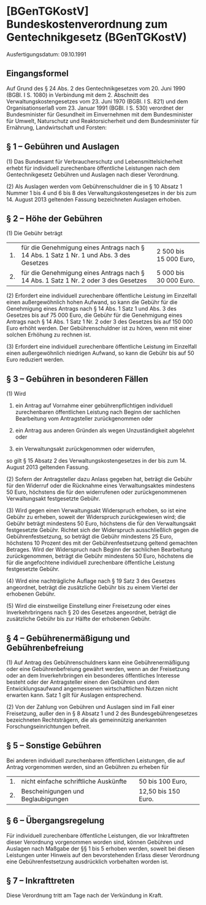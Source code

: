 # [BGenTGKostV] Bundeskostenverordnung zum Gentechnikgesetz  (BGenTGKostV)

Ausfertigungsdatum: 09.10.1991

 

## Eingangsformel

Auf Grund des § 24 Abs. 2 des Gentechnikgesetzes vom 20. Juni 1990 (BGBl. I S. 1080) in Verbindung mit dem 2. Abschnitt des Verwaltungskostengesetzes vom 23. Juni 1970 (BGBl. I S. 821) und dem Organisationserlaß vom 23. Januar 1991 (BGBl. I S. 530) verordnet der Bundesminister für Gesundheit im Einvernehmen mit dem Bundesminister für Umwelt, Naturschutz und Reaktorsicherheit und dem Bundesminister für Ernährung, Landwirtschaft und Forsten:


## § 1 – Gebühren und Auslagen

(1) Das Bundesamt für Verbraucherschutz und Lebensmittelsicherheit erhebt für individuell zurechenbare öffentliche Leistungen nach dem Gentechnikgesetz Gebühren und Auslagen nach dieser Verordnung.

(2) Als Auslagen werden vom Gebührenschuldner die in § 10 Absatz 1 Nummer 1 bis 4 und 6 bis 8 des Verwaltungskostengesetzes in der bis zum 14. August 2013 geltenden Fassung bezeichneten Auslagen erhoben.


## § 2 – Höhe der Gebühren

(1) Die Gebühr beträgt  

|     |                                                                                         |                        |
|:----|:----------------------------------------------------------------------------------------|:-----------------------|
| 1\. | für die Genehmigung eines Antrags nach § 14 Abs. 1 Satz 1 Nr. 1 und Abs. 3 des Gesetzes | 2 500 bis 15 000 Euro, |
| 2\. | für die Genehmigung eines Antrags nach § 14 Abs. 1 Satz 1 Nr. 2 oder 3 des Gesetzes     | 5 000 bis 30 000 Euro. |

(2) Erfordert eine individuell zurechenbare öffentliche Leistung im Einzelfall einen außergewöhnlich hohen Aufwand, so kann die Gebühr für die Genehmigung eines Antrags nach § 14 Abs. 1 Satz 1 und Abs. 3 des Gesetzes bis auf 75 000 Euro, die Gebühr für die Genehmigung eines Antrags nach § 14 Abs. 1 Satz 1 Nr. 2 oder 3 des Gesetzes bis auf 150 000 Euro erhöht werden. Der Gebührenschuldner ist zu hören, wenn mit einer solchen Erhöhung zu rechnen ist.

(3) Erfordert eine individuell zurechenbare öffentliche Leistung im Einzelfall einen außergewöhnlich niedrigen Aufwand, so kann die Gebühr bis auf 50 Euro reduziert werden.


## § 3 – Gebühren in besonderen Fällen

(1) Wird

1. ein Antrag auf Vornahme einer gebührenpflichtigen individuell zurechenbaren öffentlichen Leistung nach Beginn der sachlichen Bearbeitung vom Antragsteller zurückgenommen oder

2. ein Antrag aus anderen Gründen als wegen Unzuständigkeit abgelehnt oder

3. ein Verwaltungsakt zurückgenommen oder widerrufen,

so gilt § 15 Absatz 2 des Verwaltungskostengesetzes in der bis zum 14. August 2013 geltenden Fassung.

(2) Sofern der Antragsteller dazu Anlass gegeben hat, beträgt die Gebühr für den Widerruf oder die Rücknahme eines Verwaltungsaktes mindestens 50 Euro, höchstens die für den widerrufenen oder zurückgenommenen Verwaltungsakt festgesetzte Gebühr.

(3) Wird gegen einen Verwaltungsakt Widerspruch erhoben, so ist eine Gebühr zu erheben, soweit der Widerspruch zurückgewiesen wird; die Gebühr beträgt mindestens 50 Euro, höchstens die für den Verwaltungsakt festgesetzte Gebühr. Richtet sich der Widerspruch ausschließlich gegen die Gebührenfestsetzung, so beträgt die Gebühr mindestens 25 Euro, höchstens 10 Prozent des mit der Gebührenfestsetzung geltend gemachten Betrages. Wird der Widerspruch nach Beginn der sachlichen Bearbeitung zurückgenommen, beträgt die Gebühr mindestens 50 Euro, höchstens die für die angefochtene individuell zurechenbare öffentliche Leistung festgesetzte Gebühr.

(4) Wird eine nachträgliche Auflage nach § 19 Satz 3 des Gesetzes angeordnet, beträgt die zusätzliche Gebühr bis zu einem Viertel der erhobenen Gebühr.

(5) Wird die einstweilige Einstellung einer Freisetzung oder eines Inverkehrbringens nach § 20 des Gesetzes angeordnet, beträgt die zusätzliche Gebühr bis zur Hälfte der erhobenen Gebühr.


## § 4 – Gebührenermäßigung und Gebührenbefreiung

(1) Auf Antrag des Gebührenschuldners kann eine Gebührenermäßigung oder eine Gebührenbefreiung gewährt werden, wenn an der Freisetzung oder an dem Inverkehrbringen ein besonderes öffentliches Interesse besteht oder der Antragsteller einen den Gebühren und dem Entwicklungsaufwand angemessenen wirtschaftlichen Nutzen nicht erwarten kann. Satz 1 gilt für Auslagen entsprechend.

(2) Von der Zahlung von Gebühren und Auslagen sind im Fall einer Freisetzung, außer den in § 8 Absatz 1 und 2 des Bundesgebührengesetzes bezeichneten Rechtsträgern, die als gemeinnützig anerkannten Forschungseinrichtungen befreit.


## § 5 – Sonstige Gebühren

Bei anderen individuell zurechenbaren öffentlichen Leistungen, die auf Antrag vorgenommen werden, sind an Gebühren zu erheben für  

|     |                                       |                     |
|:----|:--------------------------------------|:--------------------|
| 1\. | nicht einfache schriftliche Auskünfte | 50 bis 100 Euro,    |
| 2\. | Bescheinigungen und Beglaubigungen    | 12,50 bis 150 Euro. |


## § 6 – Übergangsregelung

Für individuell zurechenbare öffentliche Leistungen, die vor Inkrafttreten dieser Verordnung vorgenommen worden sind, können Gebühren und Auslagen nach Maßgabe der §§ 1 bis 5 erhoben werden, soweit bei diesen Leistungen unter Hinweis auf den bevorstehenden Erlass dieser Verordnung eine Gebührenfestsetzung ausdrücklich vorbehalten worden ist.


## § 7 – Inkrafttreten

Diese Verordnung tritt am Tage nach der Verkündung in Kraft.
